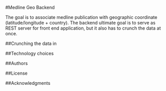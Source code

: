 #Medline Geo Backend


The goal is to associate medline publication with geographic coordinate (latitude/longitude + country).
The backend ultimate goal is to serve as REST server for front end application, but it also has to crunch the data at once.

##Crunching the data in


##Technology choices

##Authors

##License


##Acknowledgments
